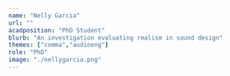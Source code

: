 ```yaml
---
name: "Nelly Garcia"
url: ""
acadposition: "PhD Student"
blurb: "An investigation evaluating realism in sound design"
themes: ["comma","audioeng"]
role: "PhD"
image: "./nellygarcia.png"
---
```


